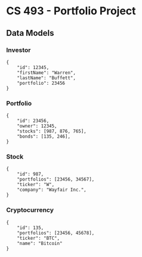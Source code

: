 # CS 493 - Portfolio Project
 
## Data Models
### Investor
```
{
    "id": 12345,
    "firstName": "Warren",
    "lastName": "Buffett",
    "portfolio": 23456
}
```

### Portfolio
```
{
    "id": 23456,
    "owner": 12345,
    "stocks": [987, 876, 765],
    "bonds": [135, 246],
}
```

### Stock
```
{
    "id": 987,
    "portfolios": [23456, 34567],
    "ticker": "W",
    "company": "Wayfair Inc.",
}
```

### Cryptocurrency
```
{
    "id": 135,
    "portfolios": [23456, 45678],
    "ticker": "BTC",
    "name": "Bitcoin"
}
```
